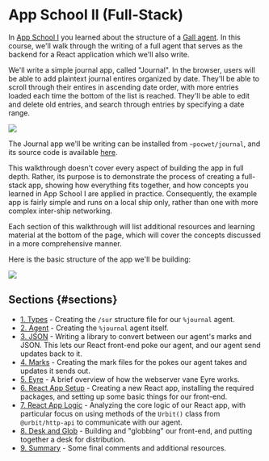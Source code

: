 # App School II (Full-Stack)

In [App School I](../app-school) you learned about the structure of a [Gall agent](../../glossary/agent.md). In this course, we'll walk through the writing of a full agent that serves as the backend for a React application which we'll also write.

We'll write a simple journal app, called "Journal". In the browser, users will be able to add plaintext journal entires organized by date. They'll be able to scroll through their entires in ascending date order, with more entries loaded each time the bottom of the list is reached. They'll be able to edit and delete old entries, and search through entries by specifying a date range.

![](https://media.urbit.org/guides/core/app-school-full-stack-guide/entries.png)

The Journal app we'll be writing can be installed from `~pocwet/journal`, and its source code is available [here](https://github.com/urbit/docs-examples/tree/main/journal-app).

This walkthrough doesn't cover every aspect of building the app in full depth. Rather, its purpose is to demonstrate the process of creating a full-stack app, showing how everything fits together, and how concepts you learned in App School I are applied in practice. Consequently, the example app is fairly simple and runs on a local ship only, rather than one with more complex inter-ship networking.

Each section of this walkthrough will list additional resources and learning material at the bottom of the page, which will cover the concepts discussed in a more comprehensive manner.

Here is the basic structure of the app we'll be building:

![](https://media.urbit.org/guides/core/app-school-full-stack-guide/journal-app-diagram.svg)

## Sections {#sections}

- [1. Types](1-types.md) - Creating the `/sur` structure file for our `%journal` agent.
- [2. Agent](2-agent.md) - Creating the `%journal` agent itself.
- [3. JSON](3-json.md) - Writing a library to convert between our agent's marks and JSON. This lets our React front-end poke our agent, and our agent send updates back to it.
- [4. Marks](4-marks.md) - Creating the mark files for the pokes our agent takes and updates it sends out.
- [5. Eyre](5-eyre.md) - A brief overview of how the webserver vane Eyre works.
- [6. React App Setup](6-react-setup.md) - Creating a new React app, installing the required packages, and setting up some basic things for our front-end.
- [7. React App Logic](7-app-logic.md) - Analyzing the core logic of our React app, with particular focus on using methods of the `Urbit()` class from `@urbit/http-api` to communicate with our agent.
- [8. Desk and Glob](8-desk.md) - Building and "globbing" our front-end, and putting together a desk for distribution.
- [9. Summary](9-final.md) - Some final comments and additional resources.

